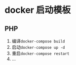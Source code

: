 # docker 启动模板

## PHP

1. 编译`docker-compose build`
2. 启动`docker-compose up -d`
3. 重启`docker-compose restart`
4. ...
